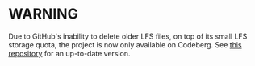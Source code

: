 # WARNING

Due to GitHub's inability to delete older LFS files, on top of its small LFS storage quota, the project is now only available on Codeberg. See [this repository](https://codeberg.org/ArtyIF/no-downforce) for an up-to-date version.
